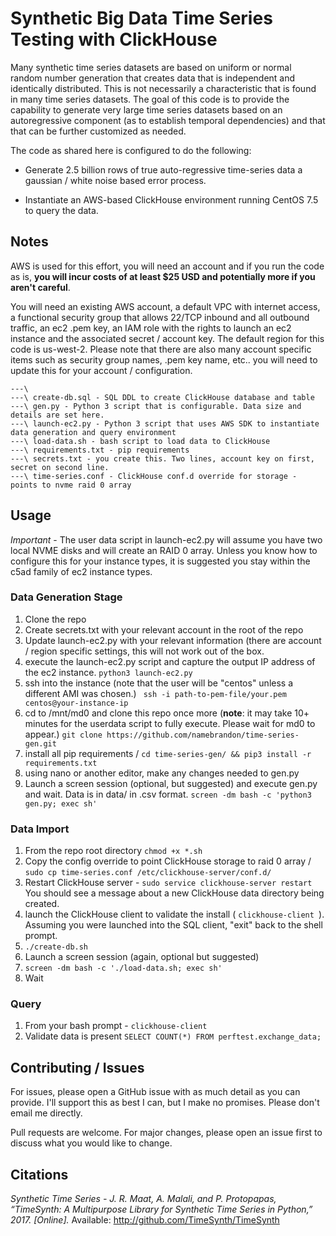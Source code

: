 # Synthetic Big Data Time Series Testing with ClickHouse 

Many synthetic time series datasets are based on uniform or normal random number generation that creates data that is independent and identically distributed. This is not necessarily a characteristic that is found in many time series datasets. The goal of this code is to provide the capability to generate very large time series datasets based on an autoregressive component (as to establish temporal dependencies) and that that can be further customized as needed. 

The code as shared here is configured to do the following:

* Generate 2.5 billion rows of true auto-regressive time-series data a gaussian / white noise based error process. 

* Instantiate an AWS-based ClickHouse environment running CentOS 7.5 to query the data.

## Notes

AWS is used for this effort, you will need an account and if you run the code as is, **you will incur costs of at least $25 USD and potentially more if you aren't careful**. 

You will need an existing AWS account, a default VPC with internet access, a functional security group that allows 22/TCP inbound and all outbound traffic, an ec2 .pem key, an IAM role with the rights to launch an ec2 instance and the associated secret / account key. The default region for this code is us-west-2. Please note that there are also many account specific items such as security group names, .pem key name, etc.. you will need to update this for your account / configuration.


```
---\
---\ create-db.sql - SQL DDL to create ClickHouse database and table
---\ gen.py - Python 3 script that is configurable. Data size and details are set here.
---\ launch-ec2.py - Python 3 script that uses AWS SDK to instantiate data generation and query environment
---\ load-data.sh - bash script to load data to ClickHouse
---\ requirements.txt - pip requirements
---\ secrets.txt - you create this. Two lines, account key on first, secret on second line.
---\ time-series.conf - ClickHouse conf.d override for storage - points to nvme raid 0 array

```

## Usage
*Important* - The user data script in launch-ec2.py will assume you have two local NVME disks and will create an RAID 0 array. Unless you know how to configure this for your instance types, it is suggested you stay within the c5ad family of ec2 instance types. 

### Data Generation Stage
1. Clone the repo
2. Create secrets.txt with your relevant account in the root of the repo
3. Update launch-ec2.py with your relevant information (there are account / region specific settings, this will not work out of the box.
4. execute the launch-ec2.py script and capture the output IP address of the ec2 instance. ```python3 launch-ec2.py```
5. ssh into the instance (note that the user will be "centos" unless a different AMI was chosen.) ``` ssh -i path-to-pem-file/your.pem centos@your-instance-ip```
6. cd to /mnt/md0 and clone this repo once more (__note__: it may take 10+ minutes for the userdata script to fully execute. Please wait for md0 to appear.) ```git clone https://github.com/namebrandon/time-series-gen.git```
7. install all pip requirements / ```cd time-series-gen/ && pip3 install -r requirements.txt```
8. using nano or another editor, make any changes needed to gen.py 
9. Launch a screen session (optional, but suggested) and execute gen.py and wait. Data is in data/ in .csv format. ```screen -dm bash -c 'python3 gen.py; exec sh'```


### Data Import
1. From the repo root directory ```chmod +x *.sh```
2. Copy the config override to point ClickHouse storage to raid 0 array / ```sudo cp time-series.conf /etc/clickhouse-server/conf.d/```
3. Restart ClickHouse server - ```sudo service clickhouse-server restart```
You should see a message about a new ClickHouse data directory being created.
4. launch the ClickHouse client to validate the install ( ```clickhouse-client ```). Assuming you were launched into the SQL client, "exit" back to the shell prompt. 
5. `````./create-db.sh`````
6. Launch a screen session (again, optional but suggested)
7. `````screen -dm bash -c './load-data.sh; exec sh'`````
5. Wait

### Query
1. From your bash prompt - ```clickhouse-client```
2. Validate data is present ```SELECT COUNT(*) FROM perftest.exchange_data;```

## Contributing / Issues
For issues, please open a GitHub issue with as much detail as you can provide. I'll support this as best I can, but I make no promises. Please don't email me directly.

Pull requests are welcome. For major changes, please open an issue first to discuss what you would like to change.

## Citations

*Synthetic Time Series - J. R. Maat, A. Malali, and P. Protopapas, “TimeSynth: A Multipurpose Library for Synthetic Time Series in Python,” 2017. [Online].*
Available: http://github.com/TimeSynth/TimeSynth